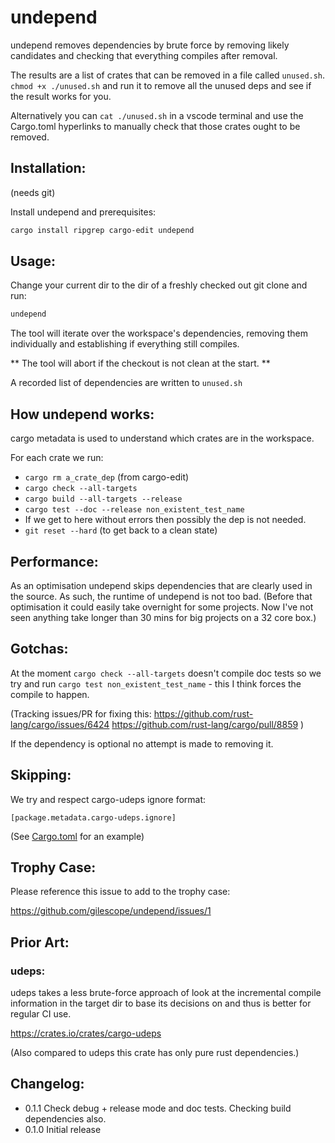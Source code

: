 # undepend

undepend removes dependencies by brute force by removing likely candidates and checking that everything compiles after removal.

The results are a list of crates that can be removed in a file called `unused.sh`.
`chmod +x ./unused.sh` and run it to remove all the unused deps and see if the result works for you.

Alternatively you can `cat ./unused.sh` in a vscode terminal
and use the Cargo.toml hyperlinks to manually check that those crates ought to be removed.

## Installation:

(needs git)

Install undepend and prerequisites:

```sh
cargo install ripgrep cargo-edit undepend
```

## Usage:

Change your current dir to the dir of a freshly checked out git clone and run:

```sh
undepend
```

The tool will iterate over the workspace's dependencies,
removing them individually and establishing if everything still compiles.

** The tool will abort if the checkout is not clean at the start. **

A recorded list of dependencies are written to `unused.sh`

## How undepend works:

cargo metadata is used to understand which crates are in the workspace.

For each crate we run:

  * `cargo rm a_crate_dep` (from cargo-edit)
  * `cargo check --all-targets`
  * `cargo build --all-targets --release`
  * `cargo test --doc --release non_existent_test_name`
  * If we get to here without errors then possibly the dep is not needed.
  * `git reset --hard` (to get back to a clean state)

## Performance:

As an optimisation undepend skips dependencies that are clearly used in the source.
As such, the runtime of undepend is not too bad. (Before that optimisation it could
easily take overnight for some projects. Now I've not seen anything take longer than 30 mins for big
 projects on a 32 core box.)

## Gotchas:

At the moment `cargo check --all-targets` doesn't compile doc tests so
we try and run `cargo test non_existent_test_name` - this I think forces the compile to happen.

(Tracking issues/PR for fixing this:
https://github.com/rust-lang/cargo/issues/6424
https://github.com/rust-lang/cargo/pull/8859
)

If the dependency is optional no attempt is made to removing it.

## Skipping:

We try and respect cargo-udeps ignore format:

`[package.metadata.cargo-udeps.ignore]`

(See [Cargo.toml](Cargo.toml) for an example)

## Trophy Case:

Please reference this issue to add to the trophy case:

https://github.com/gilescope/undepend/issues/1

## Prior Art:

### udeps:

udeps takes a less brute-force approach of look at the incremental compile information in the target
dir to base its decisions on and thus is better for regular CI use.

https://crates.io/crates/cargo-udeps

(Also compared to udeps this crate has only pure rust dependencies.)

## Changelog:

   * 0.1.1 Check debug + release mode and doc tests. Checking build dependencies also.
   * 0.1.0 Initial release
